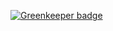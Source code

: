 
[![Greenkeeper badge](https://badges.greenkeeper.io/kdichev/styled-typography.svg)](https://greenkeeper.io/)
